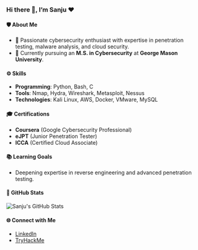 ### Hi there 👋, I’m Sanju ❤️

#### 🛡️ About Me
- 🔐 Passionate cybersecurity enthusiast with expertise in penetration testing, malware analysis, and cloud security.  
- 🌱 Currently pursuing an **M.S. in Cybersecurity** at **George Mason University**.  

#### ⚙️ Skills
- **Programming**: Python, Bash, C  
- **Tools**: Nmap, Hydra, Wireshark, Metasploit, Nessus  
- **Technologies**: Kali Linux, AWS, Docker, VMware, MySQL  

#### 🎓 Certifications
- **Coursera** (Google Cybersecurity Professional)
- **eJPT** (Junior Penetration Tester)  
- **ICCA** (Certified Cloud Associate)  

#### 📚 Learning Goals
- Deepening expertise in reverse engineering and advanced penetration testing.  

#### 🚀 GitHub Stats
![Sanju's GitHub Stats](https://github-readme-stats.vercel.app/api?username=SanjuCyb3r&show_icons=true&theme=dark)

#### 🌐 Connect with Me
- [LinkedIn](https://www.linkedin.com/in/sanjay-kumar-samala/)  
- [TryHackMe](https://tryhackme.com/p/sanju.samala)  
